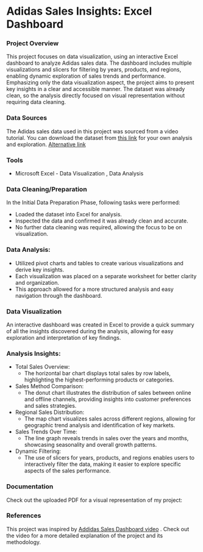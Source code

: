 # Adidas Sales Insights: Excel Dashboard

### Project Overview

This project focuses on data visualization, using an interactive Excel dashboard to analyze Adidas sales data. The dashboard includes multiple visualizations and slicers for filtering by years, products, and regions, enabling dynamic exploration of sales trends and performance. Emphasizing only the data visualization aspect, the project aims to present key insights in a clear and accessible manner. The dataset was already clean, so the analysis directly focused on visual representation without requiring data cleaning.

### Data Sources

The Adidas sales data used in this project was sourced from a video tutorial. You can download the dataset from [this link](https://view.flodesk.com/pages/62e6c1afc4d48aec3664b8e4) for your own analysis and exploration. [Alternative link](https://www.youtube.com/watch?v=5eLtjO2Hfs0)

### Tools

- Microsoft Excel - Data Visualization , Data Analysis

### Data Cleaning/Preparation

In the Initial Data Preparation Phase, following tasks were performed:
- Loaded the dataset into Excel for analysis.
- Inspected the data and confirmed it was already clean and accurate.
- No further data cleaning was required, allowing the focus to be on visualization.

### Data Analysis:

- Utilized pivot charts and tables to create various visualizations and derive key insights.
- Each visualization was placed on a separate worksheet for better clarity and organization.
- This approach allowed for a more structured analysis and easy navigation through the dashboard.

### Data Visualization

An interactive dashboard was created in Excel to provide a quick summary of all the insights discovered during the analysis, allowing for easy exploration and interpretation of key findings.

### Analysis Insights:

- Total Sales Overview:
  - The horizontal bar chart displays total sales by row labels, highlighting the highest-performing products or categories.
- Sales Method Comparison:
  - The donut chart illustrates the distribution of sales between online and offline channels, providing insights into customer preferences and sales strategies.
- Regional Sales Distribution:
  - The map chart visualizes sales across different regions, allowing for geographic trend analysis and identification of key markets.
- Sales Trends Over Time:
  - The line graph reveals trends in sales over the years and months, showcasing seasonality and overall growth patterns.
- Dynamic Filtering:
  - The use of slicers for years, products, and regions enables users to interactively filter the data, making it easier to explore specific aspects of the sales performance.

### Documentation

Check out the uploaded PDF for a visual representation of my project:

### References

This project was inspired by [Addidas Sales Dashboard video](https://www.youtube.com/watch?v=5eLtjO2Hfs0) . Check out the video for a more detailed explanation of the project and its methodology.


